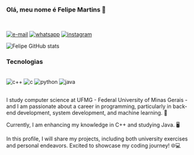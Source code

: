 ### Olá, meu nome é Felipe Martins 👋  
</br>

[![e-mail](https://img.shields.io/badge/Gmail-D14836?style=for-the-badge&logo=gmail&logoColor=white)](https://www.mailto:intros.pandnz@gmail.com)
[![whatsapp](https://img.shields.io/badge/WhatsApp-25D366?style=for-the-badge&logo=whatsapp&logoColor=white)](https://api.whatsapp.com/send/?phone=553183600170) 
[![instagram](https://img.shields.io/badge/Instagram-E4405F?style=for-the-badge&logo=instagram&logoColor=white)](https://www.instagram.com/1felipemartins1)  


![Felipe GitHub stats](https://github-readme-stats.vercel.app/api?username=1felipemartins1&show_icons=true&theme=dracula&locale=pt-br) 


### Tecnologias 
<div style="display: inline_block"><br/>
<img align="center" alt="c++" src="https://img.shields.io/badge/C%2B%2B-00599C?style=for-the-badge&logo=c%2B%2B&logoColor=white" /> 
<img align="center" alt="c" src="https://img.shields.io/badge/C-00599C?style=for-the-badge&logo=c&logoColor=white" />
<img align="center" alt="python" src="[https://img.shields.io/badge/Python-3776AB?style=for-the-badge&logo=python&logoColor=white](https://img.shields.io/badge/Java-ED8B00?style=for-the-badge&logo=openjdk&logoColor=white)" />
<img align="center" alt="java" src="[https://img.shields.io/badge/JavaScript-323330?style=for-the-badge&logo=javascript&logoColor=F7DF1E](https://img.shields.io/badge/Java-ED8B00?style=for-the-badge&logo=openjdk&logoColor=white)" />
</div></br>

I study computer science at UFMG - Federal University of Minas Gerais - and I am passionate about a career in programming, particularly in back-end development, system development, and machine learning. 🚀

Currently, I am enhancing my knowledge in C++ and studying Java. 🖥️

In this profile, I will share my projects, including both university exercises and personal endeavors. Excited to showcase my coding journey! 🌐💻
